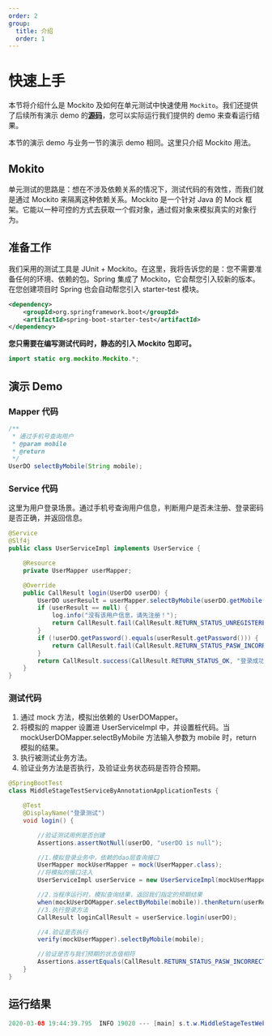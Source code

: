 ```yaml
---
order: 2
group:
  title: 介绍
  order: 1
---
```


# 快速上手

本节将介绍什么是 Mockito 及如何在单元测试中快速使用 `Mockito`。我们还提供了后续所有演示 demo 的[**源码**](https://github.com/xiyun-international/java-unit-docs/tree/master/source)，您可以实际运行我们提供的 demo 来查看运行结果。

本节的演示 demo 与业务一节的演示 demo 相同。这里只介绍 Mockito 用法。

## Mokito

单元测试的思路是：想在不涉及依赖关系的情况下，测试代码的有效性，而我们就是通过 Mockito 来隔离这种依赖关系。Mockito 是一个针对 Java 的 Mock 框架。它能以一种可控的方式去获取一个假对象，通过假对象来模拟真实的对象行为。

## 准备工作

我们采用的测试工具是 JUnit + Mockito。在这里，我将告诉您的是：您不需要准备任何的环境、依赖的包。Spring 集成了 Mockito，它会帮您引入较新的版本。在您创建项目时 Spring 也会自动帮您引入 starter-test 模块。

```xml
<dependency>
	<groupId>org.springframework.boot</groupId>
	<artifactId>spring-boot-starter-test</artifactId>
</dependency>
```

**您只需要在编写测试代码时，静态的引入 Mockito 包即可。**

```java
import static org.mockito.Mockito.*;
```

## 演示 Demo

### Mapper 代码

```java
/**
 * 通过手机号查询用户
 * @param mobile
 * @return
 */
UserDO selectByMobile(String mobile);
```

### Service 代码

这里为用户登录场景。通过手机号查询用户信息，判断用户是否未注册、登录密码是否正确，并返回信息。

```java
@Service
@Slf4j
public class UserServiceImpl implements UserService {

    @Resource
    private UserMapper userMapper;

    @Override
    public CallResult login(UserDO userDO) {
        UserDO userResult = userMapper.selectByMobile(userDO.getMobile());
        if (userResult == null) {
            log.info("没有该用户信息，请先注册！");
            return CallResult.fail(CallResult.RETURN_STATUS_UNREGISTERED, "没有该用户信息，请先注册！");
        }
        if (!userDO.getPassword().equals(userResult.getPassword())) {
            return CallResult.fail(CallResult.RETURN_STATUS_PASW_INCORRECT, "您的密码不正确！");
        }
        return CallResult.success(CallResult.RETURN_STATUS_OK, "登录成功！", userResult);
    }
}
```

### 测试代码

1. 通过 mock 方法，模拟出依赖的 UserDOMapper。
2. 将模拟的 mapper 设置进 UserServiceImpl 中，并设置桩代码。当 mockUserDOMapper.selectByMobile 方法输入参数为 mobile 时，return 模拟的结果。
3. 执行被测试业务方法。
4. 验证业务方法是否执行，及验证业务状态码是否符合预期。

```java
@SpringBootTest
class MiddleStageTestServiceByAnnotationApplicationTests {

    @Test
    @DisplayName("登录测试")
    void login() {

        //验证测试用例是否创建
        Assertions.assertNotNull(userDO, "userDO is null");

        //1.模拟登录业务中，依赖的dao层查询接口
        UserMapper mockUserMapper = mock(UserMapper.class);
        //将模拟的接口注入
        UserServiceImpl userService = new UserServiceImpl(mockUserMapper);

        //2.当程序运行时，模拟查询结果，返回我们指定的预期结果
        when(mockUserDOMapper.selectByMobile(mobile)).thenReturn(userResult);
        //3.执行登录方法
        CallResult loginCallResult = userService.login(userDO);

        //4.验证是否执行
        verify(mockUserMapper).selectByMobile(mobile);

        //验证是否与我们预期的状态值相符
        Assertions.assertEquals(CallResult.RETURN_STATUS_PASW_INCORRECT, loginCallResult.getCode());
    }
}
```

## 运行结果

```java
2020-03-08 19:44:39.795  INFO 19020 --- [main] s.t.w.MiddleStageTestWebApplicationTests : 测试通过
```

